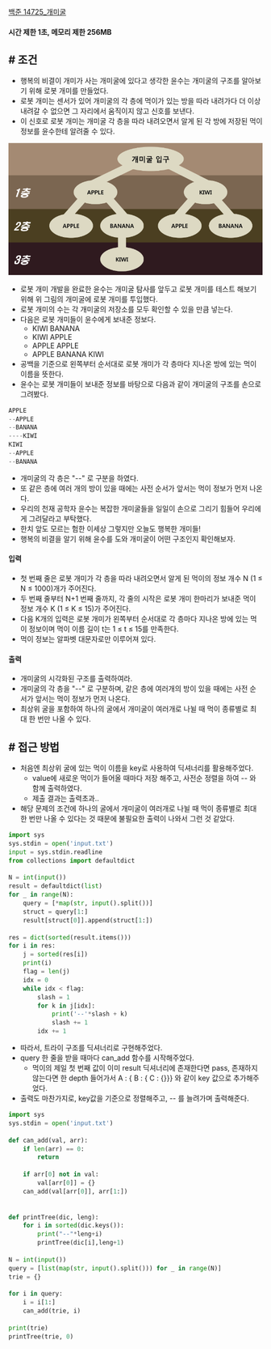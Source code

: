 
[백준 14725_개미굴](https://www.acmicpc.net/problem/14725)


#### **시간 제한 1초, 메모리 제한 256MB**

## **# 조건**

- 행복의 비결이 개미가 사는 개미굴에 있다고 생각한 윤수는 개미굴의 구조를 알아보기 위해 로봇 개미를 만들었다.
- 로봇 개미는 센서가 있어 개미굴의 각 층에 먹이가 있는 방을 따라 내려가다 더 이상 내려갈 수 없으면 그 자리에서 움직이지 않고 신호를 보낸다.
- 이 신호로 로봇 개미는 개미굴 각 층을 따라 내려오면서 알게 된 각 방에 저장된 먹이 정보를 윤수한테 알려줄 수 있다.

![](assets/Pasted%20image%2020230625171422.png)

- 로봇 개미 개발을 완료한 윤수는 개미굴 탐사를 앞두고 로봇 개미를 테스트 해보기 위해 위 그림의 개미굴에 로봇 개미를 투입했다. 
- 로봇 개미의 수는 각 개미굴의 저장소를 모두 확인할 수 있을 만큼 넣는다.
- 다음은 로봇 개미들이 윤수에게 보내준 정보다.
	- KIWI BANANA
	- KIWI APPLE
	- APPLE APPLE
	- APPLE BANANA KIWI
- 공백을 기준으로 왼쪽부터 순서대로 로봇 개미가 각 층마다 지나온 방에 있는 먹이 이름을 뜻한다.
- 윤수는 로봇 개미들이 보내준 정보를 바탕으로 다음과 같이 개미굴의 구조를 손으로 그려봤다.

```python
APPLE
--APPLE
--BANANA
----KIWI
KIWI
--APPLE
--BANANA
```

- 개미굴의 각 층은 "--" 로 구분을 하였다. 
- 또 같은 층에 여러 개의 방이 있을 때에는 사전 순서가 앞서는 먹이 정보가 먼저 나온다.
- 우리의 천재 공학자 윤수는 복잡한 개미굴들을 일일이 손으로 그리기 힘들어 우리에게 그려달라고 부탁했다.
- 한치 앞도 모르는 험한 이세상 그렇지만 오늘도 행복한 개미들!
- 행복의 비결을 알기 위해 윤수를 도와 개미굴이 어떤 구조인지 확인해보자.


#### **입력**
- 첫 번째 줄은 로봇 개미가 각 층을 따라 내려오면서 알게 된 먹이의 정보 개수 N (1 ≤ N ≤ 1000)개가 주어진다.
- 두 번째 줄부터 N+1 번째 줄까지, 각 줄의 시작은 로봇 개미 한마리가 보내준 먹이 정보 개수 K (1 ≤ K ≤ 15)가 주어진다.
- 다음 K개의 입력은 로봇 개미가 왼쪽부터 순서대로 각 층마다 지나온 방에 있는 먹이 정보이며 먹이 이름 길이 t는 1 ≤ t ≤ 15를 만족한다. 
- 먹이 정보는 알파벳 대문자로만 이루어져 있다.


#### **출력**
- 개미굴의 시각화된 구조를 출력하여라.
- 개미굴의 각 층을 "--" 로 구분하며, 같은 층에 여러개의 방이 있을 때에는 사전 순서가 앞서는 먹이 정보가 먼저 나온다.
- 최상위 굴을 포함하여 하나의 굴에서 개미굴이 여러개로 나뉠 때 먹이 종류별로 최대 한 번만 나올 수 있다.



## **# 접근 방법**

- 처음엔 최상위 굴에 있는 먹이 이름을 key로 사용하여 딕셔너리를 활용해주었다.
	- value에 새로운 먹이가 들어올 때마다 저장 해주고, 사전순 정렬을 하여 -- 와 함께 출력하였다.
	- 제출 결과는 출력초과.. 
- 해당 문제의 조건에 하나의 굴에서 개미굴이 여러개로 나뉠 때 먹이 종류별로 최대 한 번만 나올 수 있다는 것 때문에 불필요한 출력이 나와서 그런 것 같았다.

```python
import sys  
sys.stdin = open('input.txt')  
input = sys.stdin.readline  
from collections import defaultdict  
  
N = int(input())  
result = defaultdict(list)  
for _ in range(N):  
    query = [*map(str, input().split())]  
    struct = query[1:]  
    result[struct[0]].append(struct[1:])  
  
res = dict(sorted(result.items()))  
for i in res:  
    j = sorted(res[i])  
    print(i)  
    flag = len(j)  
    idx = 0  
    while idx < flag:  
        slash = 1  
        for k in j[idx]:  
            print('--'*slash + k)  
            slash += 1  
        idx += 1
```

- 따라서, 트라이 구조를 딕셔너리로 구현해주었다.
- query 한 줄을 받을 때마다 can_add 함수를 시작해주었다.
	- 먹이의 제일 첫 번째 값이 이미 result 딕셔너리에 존재한다면 pass, 존재하지 않는다면 한 depth 들어가서 A : { B : { C : {}}} 와 같이 key 값으로 추가해주었다.
- 출력도 마찬가지로, key값을 기준으로 정렬해주고, -- 를 늘려가며 출력해준다.


```python
import sys  
sys.stdin = open('input.txt')  
  
def can_add(val, arr):  
    if len(arr) == 0:  
        return  
  
    if arr[0] not in val:  
        val[arr[0]] = {}  
    can_add(val[arr[0]], arr[1:])  
  
  
def printTree(dic, leng):  
    for i in sorted(dic.keys()):  
        print("--"*leng+i)  
        printTree(dic[i],leng+1)  
  
N = int(input())  
query = [list(map(str, input().split())) for _ in range(N)]  
trie = {}  
  
for i in query:  
    i = i[1:]  
    can_add(trie, i)  
  
print(trie)  
printTree(trie, 0)
```
